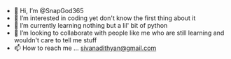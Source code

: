- 👋 Hi, I’m @SnapGod365
- 👀 I’m interested in coding yet don't know the first thing about it
- 🌱 I’m currently learning nothing but a lil' bit of python
- 💞️ I’m looking to collaborate with people like me who are still learning and wouldn't care to tell me stuff
- 📫 How to reach me ... sivanadithyan@gmail.com

<!---
SnapGod365/SnapGod365 is a ✨ special ✨ repository because its `README.md` (this file) appears on your GitHub profile.
You can click the Preview link to take a look at your changes.
--->
